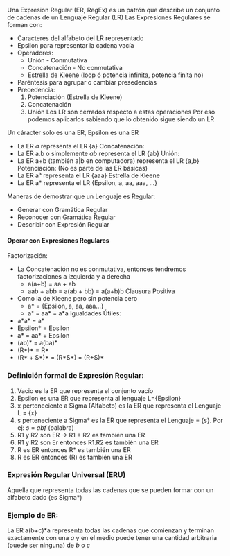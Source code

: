 Una Expresion Regular (ER, RegEx) es un patrón que describe un conjunto de cadenas de un Lenguaje Regular (LR)
Las Expresiones Regulares se forman con:
- Caracteres del alfabeto del LR representado
- Epsilon para representar la cadena vacía
- Operadores:
	- Unión - Conmutativa
	- Concatenación - No conmutativa
	- Estrella de Kleene (loop ó potencia infinita, potencia finita no)
- Paréntesis para agrupar o cambiar presedencias
- Precedencia:
	1. Potenciación (Estrella de Kleene)
	2. Concatenación
	3. Unión
	Los LR son cerrados respecto a estas operaciones
	Por eso podemos aplicarlos sabiendo que lo obtenido sigue siendo un LR

Un cáracter solo es una ER, Epsilon es una ER
- La ER *a* representa el LR {a}
Concatenación:
- La ER a.b o simplemente *ab* representa el LR {ab}
Unión:
- La ER a+b (también a|b en computadora) representa el LR {a,b}
Potenciación: (No es parte de las ER básicas)
- La ER a³ representa el LR {aaa}
Estrella de Kleene
- La ER a* representa el LR {Epsilon, a, aa, aaa, ...}

Maneras de demostrar que un Lenguaje es Regular:
- Generar con Gramática Regular
- Reconocer con Gramática Regular
- Describir con Expresión Regular

#### Operar con Expresiones Regulares
Factorización:
- La Concatenación no es conmutativa, entonces tendremos factorizaciones a izquierda y a derecha
	- a(a+b) = aa + ab
	- aab + abb = a(ab + bb) = a(a+b)b
Clausura Positiva
- Como la de Kleene pero sin potencia cero
	- a* = {Epsilon, a, aa, aaa...}
	- a⁺ = aa* = a\*a
Igualdades Útiles:
- a\*a\* = a*
- Epsilon* = Epsilon
- a* = aa* + Epsilon
- (ab)* = a(ba)*
- (R*)* = R*
- (R* + S*)* = (R\*S\*) = (R+S)*

### Definición formal de Expresión Regular:
1. Vacio es la ER que representa el conjunto vacío
2. Epsilon es una ER que representa al lenguaje L={Epsilon}
3. x perteneciente a Sigma (Alfabeto) es la ER que representa el Lenguaje L = {x}
4. s perteneciente a Sigma* es la ER que representa el Lenguaje = {s}. Por ej: *s* = *abf* (palabra)
5. R1 y R2 son ER -> R1 + R2 es también una ER
6. R1 y R2 son Er entonces R1.R2 es también una ER
7. R es ER entonces R* es también una ER
8. R es ER entonces (R) es también una ER

### Expresión Regular Universal (ERU)
Aquella que representa todas las cadenas que se pueden formar con un alfabeto dado (es Sigma*)

### Ejemplo de ER:
La ER a(b+c)\*a representa todas las cadenas que comienzan y terminan exactamente con una *a* y en el medio puede tener una cantidad arbitraria (puede ser ninguna) de *b* o *c*
